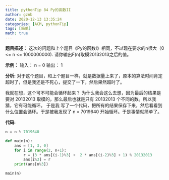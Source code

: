 ```yaml
---
title: pythonTip 84 Py的函数II
author: gznb
date: 2020-12-13 13:35:24
categories: [ACM, pythonTip]
tags: [简单]
math: true
---
```


**题目描述：**
这次的问题和上个题目《Py的函数I》相同，不过现在要求的n很大（0 <= n <= 1000000000). 请你输出F(n)取模20132013之后的值。





**示例：**
输入： n = 0
输出： 1





**分析:**
对于这个题目，和上个题目一样，就是数据量上来了，原本的算法时间肯定超时了，但是我还是不死心，提交了一下，然后果然超时了。



我就在想，这个可不可能会循环起来？ 为什么我会这么去想，因为最后的结果是要对  20132013 取模的，那么最后也就是只有 20132013 个不同的数。所以我猜，它有可能循环。 于是我 写了一个代码，把所有的结果保存下来，然后看看到什么位置会循环。于是被我发现了 n = 7019640 开始循环。于是事情就简单了。





**代码:**
```python
n = n % 7019640

def main(n):
    ans = [1, 3, 0]
    for i in range(2, n+1):
        r = (3 * ans[(i-1)%3] +  2 * ans[(i-2)%3] + 1) % 20132013
        ans[i%3] = r
    print(ans[n%3])  

main(n)
```
